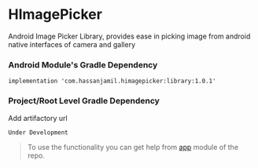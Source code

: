 # HImagePicker
Android Image Picker Library, provides ease in picking image from android native interfaces of camera and gallery

### Android Module's Gradle Dependency
`implementation 'com.hassanjamil.himagepicker:library:1.0.1'`

### Project/Root Level Gradle Dependency
Add artifactory url
```android
Under Development
```
> To use the functionality you can get help from [app](https://github.com/hassaanjamil/HImagePicker/tree/master/app) module of the repo.
